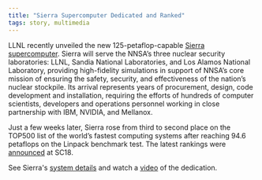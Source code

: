 ```yaml
---
title: "Sierra Supercomputer Dedicated and Ranked"
tags: story, multimedia
---
```


LLNL recently unveiled the new 125-petaflop-capable [Sierra supercomputer](https://www.llnl.gov/news/lawrence-livermore-unveils-nnsa%E2%80%99s-sierra-world%E2%80%99s-third-fastest-supercomputer). Sierra will serve the NNSA’s three nuclear security laboratories: LLNL, Sandia National Laboratories, and Los Alamos National Laboratory, providing high-fidelity simulations in support of NNSA’s core mission of ensuring the safety, security, and effectiveness of the nation’s nuclear stockpile. Its arrival represents years of procurement, design, code development and installation, requiring the efforts of hundreds of computer scientists, developers and operations personnel working in close partnership with IBM, NVIDIA, and Mellanox.

Just a few weeks later, Sierra rose from third to second place on the TOP500 list of the world’s fastest computing systems after reaching 94.6 petaflops on the Linpack benchmark test. The latest rankings were [announced](https://www.llnl.gov/news/sierra-reaches-higher-altitudes-takes-no-2-spot-list-worlds-fastest-supercomputers) at SC18.

See Sierra's [system details](https://hpc.llnl.gov/hardware/platforms/sierra) and watch a [video](https://www.youtube.com/watch?v=FHWK_zXCqUQ) of the dedication.
